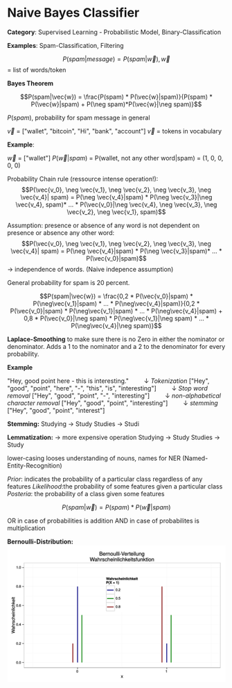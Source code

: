 # Naive Bayes Classifier

**Category**: Supervised Learning - Probabilistic Model, Binary-Classification

**Examples**: Spam-Classification, Filtering

$$P(spam | message) = P(spam | \vec{w}), \vec{w}$$ = list of words/token

**Bayes Theorem**

$$P(spam|\vec{w}) = \frac{P(spam) * P(\vec{w}|spam)}{P(spam) * P(\vec{w}|spam) + P(\neg spam)*P(\vec{w}|\neg spam)}$$

$P(spam)$, probability for spam message in general

$\vec{v}$ = ["wallet", "bitcoin", "Hi", "bank", "account"]
$\vec{v}$ = tokens in vocabulary 

**Example**:

$\vec{w}$ = ["wallet"]
$P(\vec{w}|spam)$ = P(wallet, not any other word|spam) = (1, 0, 0, 0, 0)

Probability Chain rule (ressource intense operation!):
$$P(\vec{v_0}, \neg \vec{v_1}, \neg \vec{v_2}, \neg \vec{v_3}, \neg \vec{v_4}| spam) = P(\neg \vec{v_4}|spam) * P(\neg \vec{v_3}|\neg \vec{v_4}, spam)* ... * P(\vec{v_0}|\neg \vec{v_4}, \neg \vec{v_3}, \neg \vec{v_2}, \neg \vec{v_1}, spam)$$ 

Assumption: presence or absence of any word is not dependent on presence or absence any other word:
$$P(\vec{v_0}, \neg \vec{v_1}, \neg \vec{v_2}, \neg \vec{v_3}, \neg \vec{v_4}| spam) = P(\neg \vec{v_4}|spam) * P(\neg \vec{v_3}|spam)* ... * P(\vec{v_0}|spam)$$
&rarr; independence of words. (Naive indepence assumption)

General probability for spam is 20 percent.

$$P(spam|\vec{w}) = \frac{0,2 * P(\vec{v_0}|spam) * P(\neg\vec{v_1}|spam) * ... * P(\neg\vec{v_4}|spam)}{0,2 * P(\vec{v_0}|spam) * P(\neg\vec{v_1}|spam) * ... * P(\neg\vec{v_4}|spam) + 0,8 * P(\vec{v_0}|\neg spam) * P(\neg\vec{v_1}|\neg spam) * ... * P(\neg\vec{v_4}|\neg spam)}$$

**Laplace-Smoothing** to make sure there is no Zero in either the nominator or denominator. Adds a 1 to the nominator and a 2 to the denominator for every probability.


**Example**

"Hey, good point here - this is interesting."
&nbsp;&nbsp;&nbsp;&nbsp;&nbsp;&nbsp;&nbsp;&nbsp;&darr; *Tokenization*
["Hey", "good", "point", "here", "-", "this", "is", "interesting"]
&nbsp;&nbsp;&nbsp;&nbsp;&nbsp;&nbsp;&nbsp;&nbsp;&darr; *Stop word removal*
["Hey", "good", "point", "-", "interesting"]
&nbsp;&nbsp;&nbsp;&nbsp;&nbsp;&nbsp;&nbsp;&nbsp;&darr; *non-alphabetical character removal*
["Hey", "good", "point", "interesting"]
&nbsp;&nbsp;&nbsp;&nbsp;&nbsp;&nbsp;&nbsp;&nbsp;&darr; *stemming*
["Hey", "good", "point", "interest"]


**Stemming:** 
Studying &rarr; Study
Studies &rarr; Studi

**Lemmatization:** &rarr; more expensive operation
Studying &rarr; Study
Studies &rarr; Study

lower-casing looses understanding of nouns, names for NER (Named-Entity-Recognition)

*Prior*: indicates the probability of a particular class regardless of any features
*Likelihood*:the probability of some features given a particular class
*Posteria*: the probability of a class given some features


$$P(spam|\vec{w}) = P(spam) * P(\vec{w}|spam)$$



OR in case of probabilities is addition
AND in case of probabilites is multiplication

**Bernoulli-Distribution:**
!["Bernoulli-Distribution"](images/Bernoulli_Distribution_de.png)